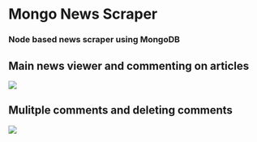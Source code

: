 # Mongo News Scraper

### Node based news scraper using MongoDB

## Main news viewer and commenting on articles

<img src="public/assets/images/home.gif"/>

## Mulitple comments and deleting comments

<img src="public/assets/images/deleting.gif"/>